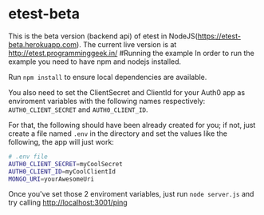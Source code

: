 # etest-beta
This is the beta version (backend api) of etest in NodeJS(https://etest-beta.herokuapp.com).
The current live version is at http://etest.programminggeek.in/
#Running the example
In order to run the example you need to have npm and nodejs installed.

Run `npm install` to ensure local dependencies are available.

You also need to set the ClientSecret and ClientId for your Auth0 app as enviroment variables with the following names respectively: `AUTH0_CLIENT_SECRET` and `AUTH0_CLIENT_ID`.

For that, the following should have been already created for you; if not, just create a file named `.env` in the directory and set the values like the following, the app will just work:

````bash
# .env file
AUTH0_CLIENT_SECRET=myCoolSecret
AUTH0_CLIENT_ID=myCoolClientId
MONGO_URI=yourAwesomeUri
````

Once you've set those 2 enviroment variables, just run `node server.js` and try calling [http://localhost:3001/ping](http://localhost:3001/ping)

